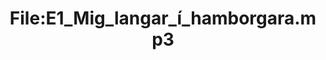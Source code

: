 ---
title: File:E1_Mig_langar_í_hamborgara.mp3
recording of: Mig langar í hamborgara.
reading speed: slow
speaker: E
license: CC0
---